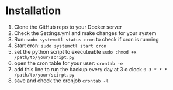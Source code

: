 # Installation
1. Clone the GitHub repo to your Docker server
2. Check the Settings.yml and make changes for your system
3. Run: `sudo systemctl status cron` to check if cron is running
4. Start cron: `sudo systemctl start cron`
5. set the python script to executeable `sudo chmod +x /path/to/your/script.py`
6. open the cron table for your user: `crontab -e`
7. add this line to run the backup every day at 3 o clock `0 3 * * * /path/to/your/scirpt.py`
8. save and check the cronjob `crontab -l`
